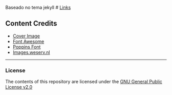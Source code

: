 Baseado no tema jekyll # [Links](https://github.com/harsh98trivedi/Links)

## Content Credits
- [Cover Image](https://source.unsplash.com/)
- [Font Awesome](https://fontawesome.com/)
- [Poppins Font](https://fonts.google.com/specimen/Poppins)
- [Images.weserv.nl](https://images.weserv.nl/)

---
### License

The contents of this repository are licensed under the [GNU General Public License v2.0](https://github.com/harsh98trivedi/Links/blob/master/LICENSE)
